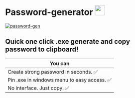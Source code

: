 # Password-generator <img src="https://github.com/blackcater/blackcater/raw/main/images/Hi.gif" height="32"/></h1>
<a href="https://imgbb.com/"><img src="https://i.ibb.co/6R4wQLt/password-gen.png" alt="password-gen" border="0"></a>
## Quick one click .exe generate and copy password to clipboard!

| You can       | 
| ------------- |
| Create strong password in seconds. :white_check_mark: |
| Pin .exe in windows menu to easy access. :white_check_mark: |
| No interface. Just copy. :white_check_mark: |
